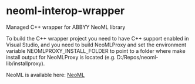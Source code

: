 # neoml-interop-wrapper
Managed C++ wrapper for ABBYY NeoML library

To build the C++ wrapper project you need to have C++ support enabled in Visual Studio, and you need to build NeoMLProxy and set the environment variable NEOMLPROXY_INSTALL_FOLDER to point to a folder where make install output for NeoMLProxy is located (e.g. D:/Repos/neoml-lib/installproxy).

NeoML is available here: [NeoML](https://github.com/neoml-lib/neoml)
